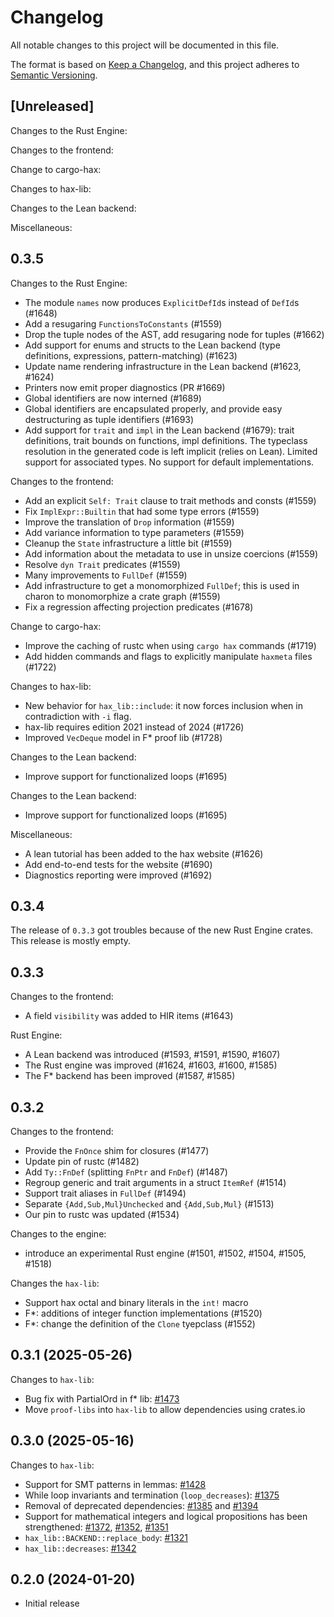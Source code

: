 # Changelog

All notable changes to this project will be documented in this file.

The format is based on [Keep a Changelog](https://keepachangelog.com/en/1.1.0/),
and this project adheres to [Semantic Versioning](https://semver.org/spec/v2.0.0.html).

## [Unreleased]

Changes to the Rust Engine:

Changes to the frontend:

Change to cargo-hax:

Changes to hax-lib:

Changes to the Lean backend:

Miscellaneous:

## 0.3.5

Changes to the Rust Engine:
 - The module `names` now produces `ExplicitDefId`s instead of `DefId`s (#1648)
 - Add a resugaring `FunctionsToConstants` (#1559)
 - Drop the tuple nodes of the AST, add resugaring node for tuples (#1662)
 - Add support for enums and structs to the Lean backend (type definitions,
   expressions, pattern-matching) (#1623)
 - Update name rendering infrastructure in the Lean backend (#1623, #1624)
 - Printers now emit proper diagnostics (PR #1669)
 - Global identifiers are now interned (#1689)
 - Global identifiers are encapsulated properly, and provide easy destructuring as tuple identifiers (#1693)
 - Add support for `trait` and `impl` in the Lean backend (#1679): trait definitions, trait bounds
   on functions, impl definitions. The typeclass resolution in the generated code is left implicit
   (relies on Lean). Limited support for associated types. No support for default implementations.

Changes to the frontend:
- Add an explicit `Self: Trait` clause to trait methods and consts (#1559)
- Fix `ImplExpr::Builtin` that had some type errors (#1559)
- Improve the translation of `Drop` information (#1559)
- Add variance information to type parameters (#1559)
- Cleanup the `State` infrastructure a little bit (#1559)
- Add information about the metadata to use in unsize coercions (#1559)
- Resolve `dyn Trait` predicates (#1559)
- Many improvements to `FullDef` (#1559)
- Add infrastructure to get a monomorphized `FullDef`; this is used in charon to monomorphize a crate graph (#1559)
- Fix a regression affecting projection predicates (#1678)

Change to cargo-hax:
- Improve the caching of rustc when using `cargo hax` commands (#1719)
- Add hidden commands and flags to explicitly manipulate `haxmeta` files (#1722)

Changes to hax-lib:
- New behavior for `hax_lib::include`: it now forces inclusion when in contradiction with `-i` flag.
- hax-lib requires edition 2021 instead of 2024 (#1726)
- Improved `VecDeque` model in F* proof lib (#1728)

Changes to the Lean backend:
- Improve support for functionalized loops (#1695)

Changes to the Lean backend:
- Improve support for functionalized loops (#1695)

Miscellaneous:
 - A lean tutorial has been added to the hax website (#1626)
 - Add end-to-end tests for the website (#1690)
 - Diagnostics reporting were improved (#1692)

## 0.3.4

The release of `0.3.3` got troubles because of the new Rust Engine crates.
This release is mostly empty.

## 0.3.3

Changes to the frontend:
 - A field `visibility` was added to HIR items (#1643)

Rust Engine:
 - A Lean backend was introduced (#1593, #1591, #1590, #1607)
 - The Rust engine was improved (#1624, #1603, #1600, #1585)
 - The F* backend has been improved (#1587, #1585)

## 0.3.2

Changes to the frontend:
 - Provide the `FnOnce` shim for closures (#1477)
 - Update pin of rustc (#1482)
 - Add `Ty::FnDef` (splitting `FnPtr` and `FnDef`) (#1487)
 - Regroup generic and trait arguments in a struct `ItemRef` (#1514)
 - Support trait aliases in `FullDef` (#1494)
 - Separate `{Add,Sub,Mul}Unchecked` and `{Add,Sub,Mul}` (#1513)
 - Our pin to rustc was updated (#1534)

Changes to the engine:
 - introduce an experimental Rust engine (#1501, #1502, #1504, #1505, #1518)

Changes the `hax-lib`:
 - Support hax octal and binary literals in the `int!` macro
 - F*: additions of integer function implementations (#1520)
 - F*: change the definition of the `Clone` tyepclass (#1552)


## 0.3.1 (2025-05-26)

Changes to `hax-lib`:
- Bug fix with PartialOrd in f* lib: [#1473](https://github.com/cryspen/hax/pull/1473)
- Move `proof-libs` into `hax-lib` to allow dependencies using crates.io

## 0.3.0 (2025-05-16)

Changes to `hax-lib`:
- Support for SMT patterns in lemmas: [#1428](https://github.com/cryspen/hax/pull/1428)
- While loop invariants and termination (`loop_decreases`): [#1375](https://github.com/cryspen/hax/pull/1375)
- Removal of deprecated dependencies: [#1385](https://github.com/cryspen/hax/pull/1385) and [#1394](https://github.com/cryspen/hax/pull/1394)
- Support for mathematical integers and logical propositions has been strengthened: [#1372](https://github.com/cryspen/hax/pull/1372), [#1352](https://github.com/cryspen/hax/pull/1352), [#1351](https://github.com/cryspen/hax/pull/1351)
- `hax_lib::BACKEND::replace_body`: [#1321](https://github.com/cryspen/hax/pull/1321)
- `hax_lib::decreases`: [#1342](https://github.com/cryspen/hax/pull/1342)

## 0.2.0 (2024-01-20)
 - Initial release
